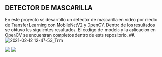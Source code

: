 ## DETECTOR DE MASCARILLA
En este proyecto se desarrollo un detector de mascarilla en video por medio de Transfer Learning con MobileNetV2 y OpenCV. Dentro de los resultados se obtuvo los siguientes resultados. El codigo del modelo y la aplicacion en OpenCV se encuentran completos dentro de este repositorio.
##.
![2021-02-12 12-47-53_Trim](https://user-images.githubusercontent.com/66838187/107803743-03d44480-6d31-11eb-9bbf-e27edaae1aea.gif)


![](https://github.com/loaizanicolas1912/Imagenes/blob/main/sin.png)
![](https://github.com/loaizanicolas1912/Imagenes/blob/main/sincon.png)
